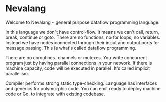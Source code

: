 # Nevalang

Welcome to Nevalang - general purpose dataflow programming language.

In this language we don't have control-flow. It means we can't call, return, break, continue or goto. There are no functions, no for loops, no variables. Instead we have nodes connected through their input and output ports for message passing. This is what's called dataflow programming.

There are no coroutines, channels or mutexes. You write concurrent program just by having parallel connections in your network. If there is machine capacity, code will be executed in parallel. It's called implicit parallelism.

Compiler performs strong static type-checking. Language has interfaces and generics for polymorphic code. You can emit ready to deploy machine code or Go, to integrate with existing codebase.
